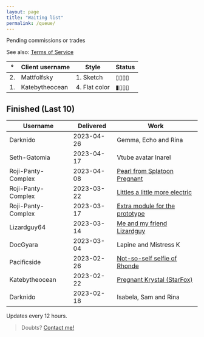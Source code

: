 ```yaml
---
layout: page
title: "Waiting list"
permalink: /queue/
---
```


Pending commissions or trades

See also: [Terms  of Service](/tos)  

| ° | **Client username** | **Style** | **Status** |
| --- | --- | --- | --- |
| 2. | Mattfolfsky | 1. Sketch | ▯▯▯▯ |
| 1. | Katebytheocean | 4. Flat color | ▮▯▯▯ |

## Finished (Last 10)

| **Username** | **Delivered** | **Work** |
| --- | --- | --- |
| Darknido | 2023-04-26 | Gemma, Echo and Rina |
| Seth-Gatomia | 2023-04-17 | Vtube avatar Inarel |
| Roji-Panty-Complex | 2023-04-08 | [Pearl from Splatoon Pregnant](https://twitter.com/TeiJuanArt/status/1647774396482834433) |
| Roji-Panty-Complex | 2023-03-22 | [Littles a little more electric](https://twitter.com/TeiJuanArt/status/1639724763378774016) |
| Roji-Panty-Complex | 2023-03-17 | [Extra module for the prototype](https://twitter.com/TeiJuanArt/status/1637124684100640768) |
| Lizardguy64 | 2023-03-14 | [Me and my friend Lizardguy](https://www.furaffinity.net/view/51375263/) |
| DocGyara | 2023-03-04 | Lapine and Mistress K |
| Pacificside | 2023-02-26 | [Not-so-self selfie of Rhonde](https://twitter.com/TeiJuanArt/status/1630006549925036032) |
| Katebytheocean | 2023-02-22 | [Pregnant Krystal \(StarFox\)](https://twitter.com/AKate155/status/1628544441442086914) |
| Darknido | 2023-02-18 | Isabela, Sam and Rina |

Updates every 12 hours.  
> Doubts? [Contact me!](/contact)
